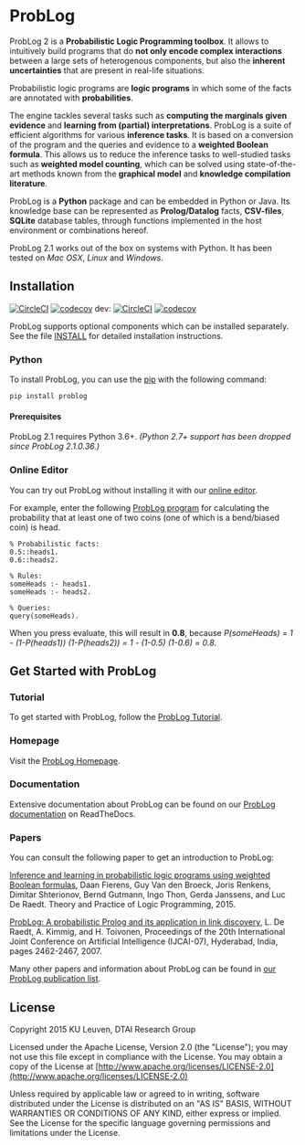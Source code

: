 
# ProbLog

ProbLog 2 is a **Probabilistic Logic Programming toolbox**.
It allows to intuitively build programs that do **not only encode complex interactions** between a large sets of heterogenous components,
but also the **inherent uncertainties** that are present in real-life situations.

Probabilistic logic programs are **logic programs** in which some of the facts are annotated with **probabilities**.

The engine tackles several tasks such as **computing the marginals given evidence** and **learning from (partial) interpretations**.
ProbLog is a suite of efficient algorithms for various **inference tasks**.
It is based on a conversion of the program and the queries and evidence to a **weighted Boolean formula**.
This allows us to reduce the inference tasks to well-studied tasks such as **weighted model counting**,
which can be solved using state-of-the-art methods known from the **graphical model** and **knowledge compilation literature**.

ProbLog is a **Python** package and can be embedded in Python or Java.
Its knowledge base can be represented as **Prolog/Datalog** facts, **CSV-files**, **SQLite** database tables,
through functions implemented in the host environment or combinations hereof.

ProbLog 2.1 works out of the box on systems with Python. It has been
tested on *Mac OSX*, *Linux* and *Windows*.
## Installation

[![CircleCI](https://circleci.com/gh/ML-KULeuven/problog/tree/master.svg?style=svg)](https://circleci.com/gh/ML-KULeuven/problog/tree/master)
[![codecov](https://codecov.io/gh/ML-KULeuven/problog/branch/master/graph/badge.svg)](https://codecov.io/gh/ML-KULeuven/problog/branch/master)
dev:
[![CircleCI](https://circleci.com/gh/ML-KULeuven/problog/tree/develop.svg?style=svg)](https://circleci.com/gh/ML-KULeuven/problog/tree/develop)
[![codecov](https://codecov.io/gh/ML-KULeuven/problog/branch/develop/graph/badge.svg)](https://codecov.io/gh/ML-KULeuven/problog/branch/develop)


ProbLog supports optional components which can be installed separately.
See the file [INSTALL](https://github.com/ML-KULeuven/problog/blob/develop/INSTALL) for detailed installation instructions.

### Python

To install ProbLog, you can use the [pip](https://pypi.org/project/pip/) with the following command:

```pip install problog```

#### Prerequisites

ProbLog 2.1 requires Python 3.6+.
*(Python 2.7+ support has been dropped since ProbLog 2.1.0.36.)*


### Online Editor

You can try out ProbLog without installing it with our [online editor](https://dtai.cs.kuleuven.be/problog/editor.html).

For example, enter the following [ProbLog program](https://dtai.cs.kuleuven.be/problog/editor.html#task=prob&hash=f8cdb15e6accf62ecaf706c230197ce1) for calculating the probability that at least one of two coins
(one of which is a bend/biased coin) is head.

```
% Probabilistic facts:
0.5::heads1.
0.6::heads2.

% Rules:
someHeads :- heads1.
someHeads :- heads2.

% Queries:
query(someHeads).
```

When you press evaluate, this will result in **0.8**,
because *P(someHeads) = 1 - (1-P(heads1)) (1-P(heads2)) = 1 - (1-0.5) (1-0.6) = 0.8*.
 


## Get Started with ProbLog

### Tutorial
To get started with ProbLog, follow the [ProbLog Tutorial](https://dtai.cs.kuleuven.be/problog/tutorial.html).

### Homepage

Visit the [ProbLog Homepage](https://dtai.cs.kuleuven.be/problog/).

### Documentation
Extensive documentation about ProbLog can be found on our 
[ProbLog documentation](http://problog.readthedocs.org/en/latest/cli.html) on ReadTheDocs.

### Papers

You can consult the following paper to get an introduction to ProbLog:

[Inference and learning in probabilistic logic programs using weighted Boolean formulas](https://lirias.kuleuven.be/bitstream/123456789/392821/3/plp2cnf.pdf), Daan Fierens, Guy Van den Broeck, Joris Renkens, Dimitar Shterionov, Bernd Gutmann, Ingo Thon, Gerda Janssens, and Luc De Raedt. Theory and Practice of Logic Programming, 2015. 

[ProbLog: A probabilistic Prolog and its application in link discovery](https://lirias.kuleuven.be/bitstream/123456789/146072/1/ijca), L. De Raedt, A. Kimmig, and H. Toivonen, Proceedings of the 20th International Joint Conference on Artificial Intelligence (IJCAI-07), Hyderabad, India, pages 2462-2467, 2007. 

Many other papers and information about ProbLog can be found in [our ProbLog publication list](https://dtai.cs.kuleuven.be/problog/publications.html).


## License

Copyright 2015 KU Leuven, DTAI Research Group

Licensed under the Apache License, Version 2.0 (the "License"); you may
not use this file except in compliance with the License. You may obtain
a copy of the License at [http://www.apache.org/licenses/LICENSE-2.0](http://www.apache.org/licenses/LICENSE-2.0)

Unless required by applicable law or agreed to in writing, software
distributed under the License is distributed on an "AS IS" BASIS,
WITHOUT WARRANTIES OR CONDITIONS OF ANY KIND, either express or implied.
See the License for the specific language governing permissions and
limitations under the License.